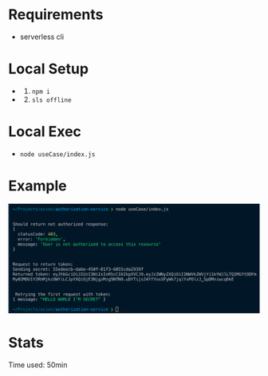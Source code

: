 # Requirements
 - serverless cli

# Local Setup
 - 1. `npm i`
 - 2. `sls offline`

# Local Exec
 - `node useCase/index.js`

# Example
![Example](example.png)

# Stats

Time used: 50min
